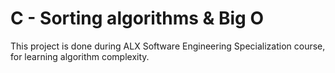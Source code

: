 # C - Sorting algorithms & Big O

This project is done during ALX Software Engineering Specialization course, for learning algorithm complexity.

